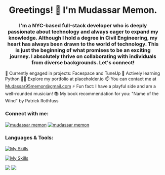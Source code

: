 <h1 align="center">Greetings! 👋 I'm Mudassar Memon.</h1>
<h3 align="center">I'm a NYC-based full-stack developer who is deeply passionate about technology and always eager to expand my knowledge. Although I hold a degree in Civil Engineering, my heart has always been drawn to the world of technology. This is just the beginning of what promises to be an exciting journey. I absolutely thrive on collaborating with individuals from diverse backgrounds. Let's connect!</h3>

🔭 Currently engaged in projects: Facespace and TuneUp
🌱 Actively learning Python
👨‍💻 Explore my portfolio at placeholder.io
📫 You can contact me at Mudassar95memon@gmail.com
⚡ Fun fact: I have a playful side and am a well-rounded musician!
📚 My book recommendation for you: "Name of the Wind" by Patrick Rothfuss

<h3 align="left">Connect with me:</h3>
<p align="left">
<a href="https://linkedin.com/in/mudassarmemon" target="blank"><img align="center" src="https://skillicons.dev/icons?i=linkedin" alt="mudassar memon"/></a>
<a href="https://www.instagram.com/muddymemon/" target="blank"><img align="center" src="https://skillicons.dev/icons?i=instagram" alt="mudassar memon"/></a>

<h3 align="left">Languages & Tools:</h3>

[![My Skills](https://skillicons.dev/icons?i=react,js,express,nodejs,redux,ruby,rails,postgres)](https://skillicons.dev)

[![My Skills](https://skillicons.dev/icons?i=postgres,mongodb,sqlite,css,html,aws,webpack,postman)](https://skillicons.dev)

![](http://github-profile-summary-cards.vercel.app/api/cards/profile-details?username=mudassarmemon&theme=city_lights)
![](http://github-profile-summary-cards.vercel.app/api/cards/most-commit-language?username=mudassarmemon&theme=city_lights)
